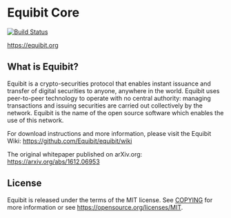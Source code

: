 Equibit Core 
=============

[![Build Status](https://travis-ci.com/Equibit/equibit-core.svg?branch=dev)](https://travis-ci.com/Equibit/equibit-core)

https://equibit.org

What is Equibit?
----------------

Equibit is a crypto-securities protocol that enables instant issuance and transfer of digital
securities to anyone, anywhere in the world. Equibit uses peer-to-peer technology to operate
with no central authority: managing transactions and issuing securities are carried out 
collectively by the network. Equibit is the name of the open source software which enables 
the use of this network.

For download instructions and more information, please visit the Equibit Wiki:
https://github.com/Equibit/equibit/wiki

The original whitepaper published on arXiv.org: https://arxiv.org/abs/1612.06953

License
-------

Equibit is released under the terms of the MIT license. See [COPYING](COPYING) for more
information or see https://opensource.org/licenses/MIT.
